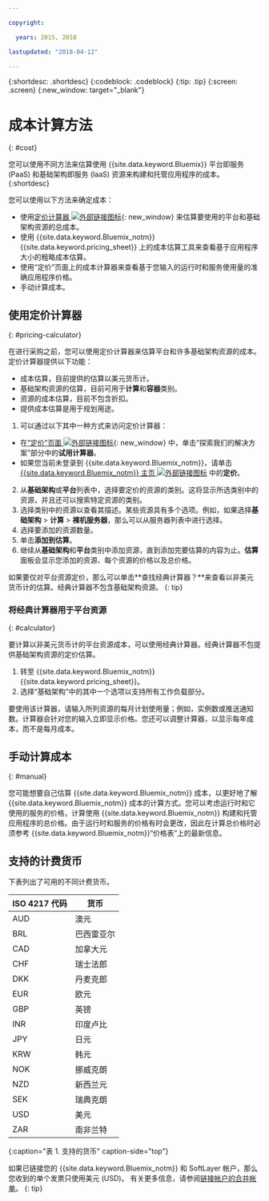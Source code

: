 ```yaml
---

copyright:

  years: 2015, 2018

lastupdated: "2018-04-12"

---
```


{:shortdesc: .shortdesc}
{:codeblock: .codeblock}
{:tip: .tip}
{:screen: .screen}
{:new_window: target="_blank"}

# 成本计算方法
{: #cost}

您可以使用不同方法来估算使用 {{site.data.keyword.Bluemix}} 平台即服务 (PaaS) 和基础架构即服务 (IaaS) 资源来构建和托管应用程序的成本。
{:shortdesc}

您可以使用以下方法来确定成本：
* 使用[定价计算器 ![外部链接图标](../icons/launch-glyph.svg)](https://console.bluemix.net/pricing/){: new_window} 来估算要使用的平台和基础架构资源的总成本。
* 使用 {{site.data.keyword.Bluemix_notm}} {{site.data.keyword.pricing_sheet}} 上的成本估算工具来查看基于应用程序大小的粗略成本估算。
* 使用“定价”页面上的成本计算器来查看基于您输入的运行时和服务使用量的准确应用程序价格。
* 手动计算成本。

## 使用定价计算器
{: #pricing-calculator}

在进行采购之前，您可以使用定价计算器来估算平台和许多基础架构资源的成本。定价计算器提供以下功能：
  * 成本估算，目前提供的估算以美元货币计。
  * 基础架构资源的估算，目前可用于**计算**和**容器**类别。
  * 资源的成本估算，目前不包含折扣。
  * 提供成本估算是用于规划用途。

1. 可以通过以下其中一种方式来访问定价计算器：
  * 在[“定价”页面 ![外部链接图标](../icons/launch-glyph.svg)](https://www.ibm.com/cloud/pricing){: new_window} 中，单击“探索我们的解决方案”部分中的**试用计算器**。
  * 如果您当前未登录到 {{site.data.keyword.Bluemix_notm}}，请单击 [{{site.data.keyword.Bluemix_notm}} 主页 ![外部链接图标](../icons/launch-glyph.svg)](https://console.bluemix.net/) 中的**定价**。
2. 从**基础架构**或**平台**列表中，选择要定价的资源的类别。这将显示所选类别中的资源，并且还可以搜索特定资源的类别。
3. 选择类别中的资源以查看其描述。某些资源具有多个选项。例如，如果选择**基础架构** > **计算** > **裸机服务器**，那么可以从服务器列表中进行选择。
4. 选择要添加的资源数量。
5. 单击**添加到估算**。
6. 继续从**基础架构**和**平台**类别中添加资源，直到添加完要估算的内容为止。**估算**面板会显示您添加的资源、每个资源的价格以及总价格。

如果要仅对平台资源定价，那么可以单击**查找经典计算器？**来查看以非美元货币计的估算。经典计算器不包含基础架构资源。
{: tip}

### 将经典计算器用于平台资源
{: #calculator}

要计算以非美元货币计的平台资源成本，可以使用经典计算器。经典计算器不包提供基础架构资源的定价估算。

1. 转至 {{site.data.keyword.Bluemix_notm}} {{site.data.keyword.pricing_sheet}}。
2. 选择“基础架构”中的其中一个选项以支持所有工作负载部分。

要使用该计算器，请输入所列资源的每月计划使用量；例如，实例数或推送通知数。计算器会针对您的输入立即显示价格。您还可以调整计算器，以显示每年成本，而不是每月成本。

## 手动计算成本
{: #manual}

您可能想要自己估算 {{site.data.keyword.Bluemix_notm}} 成本，以更好地了解 {{site.data.keyword.Bluemix_notm}} 成本的计算方式。您可以考虑运行时和它使用的服务的价格，计算使用 {{site.data.keyword.Bluemix_notm}} 构建和托管应用程序的总价格。由于运行时和服务的价格有时会更改，因此在计算总价格时必须参考 {{site.data.keyword.Bluemix_notm}}“价格表”上的最新信息。

## 支持的计费货币

下表列出了可用的不同计费货币。

|ISO 4217 代码|货币|
|-------------|---------|
|AUD|	  澳元|
|BRL|	  巴西雷亚尔|
|CAD|	  加拿大元|
|CHF|	  瑞士法郎|
|DKK|	  丹麦克郎|
|EUR|	  欧元|
|GBP|	  英镑|
|INR|	  印度卢比|
|JPY|	  日元|
|KRW|	  韩元|
|NOK|	  挪威克朗|
|NZD|	  新西兰元|
|SEK|	  瑞典克朗|
|USD|美元|
|ZAR|	  南非兰特|
{:caption="表 1. 支持的货币" caption-side="top"}

如果已链接您的 {{site.data.keyword.Bluemix_notm}} 和 SoftLayer 帐户，那么您收到的单个发票只使用美元 (USD)。
有关更多信息，请参阅[链接帐户的合并帐单](/docs/account/linking_accounts.html)。
{: tip}
